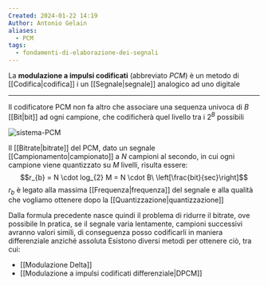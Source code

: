 ```yaml
---
Created: 2024-01-22 14:19
Author: Antonio Gelain
aliases:
  - PCM
tags:
  - fondamenti-di-elaborazione-dei-segnali
---
```


La **modulazione a impulsi codificati** (abbreviato *PCM*) è un metodo di [[Codifica|codifica]] i un [[Segnale|segnale]] analogico ad uno digitale

---

Il codificatore PCM non fa altro che associare una sequenza univoca di $B$ [[Bit|bit]] ad ogni campione, che codificherà quel livello tra i $2^{B}$ possibili

![sistema-PCM](https://www.electroyou.it/fidocad/cache/463c04814c1801b049e0dc41ef6b3fabc4d4e181_3_650.png)

Il [[Bitrate|bitrate]] del PCM, dato un segnale [[Campionamento|campionato]] a $N$ campioni al secondo, in cui ogni campione viene quantizzato su $M$ livelli, risulta essere:
$$r_{b} = N \cdot log_{2} M = N \cdot B\ \left[\frac{bit}{sec}\right]$$
$r_{b}$ è legato alla massima [[Frequenza|frequenza]] del segnale e alla qualità che vogliamo ottenere dopo la [[Quantizzazione|quantizzazione]]

Dalla formula precedente nasce quindi il problema di ridurre il bitrate, ove possibile
In pratica, se il segnale varia lentamente, campioni successivi avranno valori simili, di conseguenza posso codificarli in maniera differenziale anziché assoluta
Esistono diversi metodi per ottenere ciò, tra cui:
- [[Modulazione Delta]]
- [[Modulazione a impulsi codificati differenziale|DPCM]]
